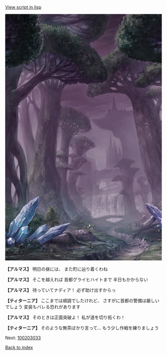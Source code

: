 [View script in lisp](../scripts/100203031.txt)

![forest_totaleclipse.png](../images/backgrounds/forest_totaleclipse.png)

**【アルマス】**
明日の昼には、
また町に辿り着くわね

**【アルマス】**
そこを越えれば
首都グライヒハイトまで
半日もかからない

**【アルマス】**
待っていてナディア！
必ず助け出すからっ

**【ティターニア】**
ここまでは順調でしたけれど、
さすがに首都の警備は厳しいでしょう
変装もバレる恐れがあります

**【アルマス】**
そのときは正面突破よ！
私が道を切り拓くわ！

**【ティターニア】**
そのような無茶ばかり言って…
もう少し作戦を練りましょう


Next: [100203033](100203033.md)

[Back to index](index.md)
